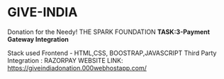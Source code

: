 # GIVE-INDIA
Donation for the Needy!
THE SPARK FOUNDATION
<b>TASK:3-Payment Gateway Integration</b>

Stack used 
Frontend - HTML,CSS, BOOSTRAP,JAVASCRIPT
Third Party Integration : RAZORPAY
WEBSITE LINK: https://giveindiadonation.000webhostapp.com/
